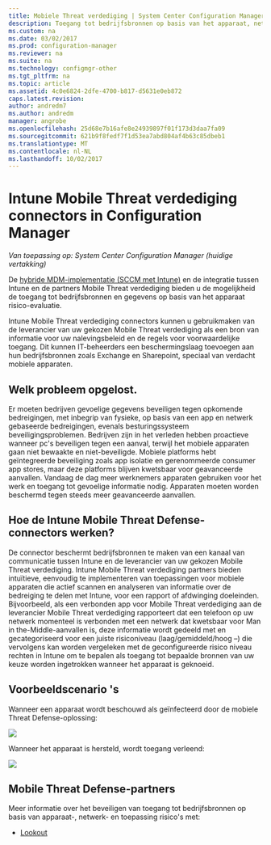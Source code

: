 ```yaml
---
title: Mobiele Threat verdediging | System Center Configuration Manager
description: Toegang tot bedrijfsbronnen op basis van het apparaat, netwerk- en risico's met behulp van Configuration Manager en Intune Mobile Threat verdediging partners beperken
ms.custom: na
ms.date: 03/02/2017
ms.prod: configuration-manager
ms.reviewer: na
ms.suite: na
ms.technology: configmgr-other
ms.tgt_pltfrm: na
ms.topic: article
ms.assetid: 4c0e6824-2dfe-4700-b817-d5631e0eb872
caps.latest.revision: 
author: andredm7
ms.author: andredm
manager: angrobe
ms.openlocfilehash: 25d68e7b16afe8e24939897f01f173d3daa7fa09
ms.sourcegitcommit: 621b9f8fedf7f1d53ea7abd804af4b63c85dbeb1
ms.translationtype: MT
ms.contentlocale: nl-NL
ms.lasthandoff: 10/02/2017
---
```

# <a name="intune-mobile-threat-defense-connectors-in-configuration-manager"></a>Intune Mobile Threat verdediging connectors in Configuration Manager

*Van toepassing op: System Center Configuration Manager (huidige vertakking)*

De [hybride MDM-implementatie (SCCM met Intune)](https://docs.microsoft.com/sccm/mdm/understand/choose-between-standalone-intune-and-hybrid-mobile-device-management) en de integratie tussen Intune en de partners Mobile Threat verdediging bieden u de mogelijkheid de toegang tot bedrijfsbronnen en gegevens op basis van het apparaat risico-evaluatie.

Intune Mobile Threat verdediging connectors kunnen u gebruikmaken van de leverancier van uw gekozen Mobile Threat verdediging als een bron van informatie voor uw nalevingsbeleid en de regels voor voorwaardelijke toegang. Dit kunnen IT-beheerders een beschermingslaag toevoegen aan hun bedrijfsbronnen zoals Exchange en Sharepoint, speciaal van verdacht mobiele apparaten.

## <a name="what-problem-does-this-solve"></a>Welk probleem opgelost.

Er moeten bedrijven gevoelige gegevens beveiligen tegen opkomende bedreigingen, met inbegrip van fysieke, op basis van een app en netwerk gebaseerde bedreigingen, evenals besturingssysteem beveiligingsproblemen.
Bedrijven zijn in het verleden hebben proactieve wanneer pc's beveiligen tegen een aanval, terwijl het mobiele apparaten gaan niet bewaakte en niet-beveiligde. Mobiele platforms hebt geïntegreerde beveiliging zoals app isolatie en gerenommeerde consumer app stores, maar deze platforms blijven kwetsbaar voor geavanceerde aanvallen. Vandaag de dag meer werknemers apparaten gebruiken voor het werk en toegang tot gevoelige informatie nodig. Apparaten moeten worden beschermd tegen steeds meer geavanceerde aanvallen.

## <a name="how-the-intune-mobile-threat-defense-connectors-work"></a>Hoe de Intune Mobile Threat Defense-connectors werken?

De connector beschermt bedrijfsbronnen te maken van een kanaal van communicatie tussen Intune en de leverancier van uw gekozen Mobile Threat verdediging. Intune Mobile Threat verdediging partners bieden intuïtieve, eenvoudig te implementeren van toepassingen voor mobiele apparaten die actief scannen en analyseren van informatie over de bedreiging te delen met Intune, voor een rapport of afdwinging doeleinden. Bijvoorbeeld, als een verbonden app voor Mobile Threat verdediging aan de leverancier Mobile Threat verdediging rapporteert dat een telefoon op uw netwerk momenteel is verbonden met een netwerk dat kwetsbaar voor Man in the-Middle-aanvallen is, deze informatie wordt gedeeld met en gecategoriseerd voor een juiste risiconiveau (laag/gemiddeld/hoog –) die vervolgens kan worden vergeleken met de geconfigureerde risico niveau rechten in Intune om te bepalen als toegang tot bepaalde bronnen van uw keuze worden ingetrokken wanneer het apparaat is geknoeid.

## <a name="sample-scenarios"></a>Voorbeeldscenario 's

Wanneer een apparaat wordt beschouwd als geïnfecteerd door de mobiele Threat Defense-oplossing:

![](http://i.imgur.com/Li1WUOU.png)

Wanneer het apparaat is hersteld, wordt toegang verleend:

![](http://i.imgur.com/VCIwpdz.png)

## <a name="mobile-threat-defense-partners"></a>Mobile Threat Defense-partners

Meer informatie over het beveiligen van toegang tot bedrijfsbronnen op basis van apparaat-, netwerk- en toepassing risico's met:

- [Lookout](https://docs.microsoft.com/sccm/protect/deploy-use/lookout-mobile-threat-defense-in-configuration-manager)
